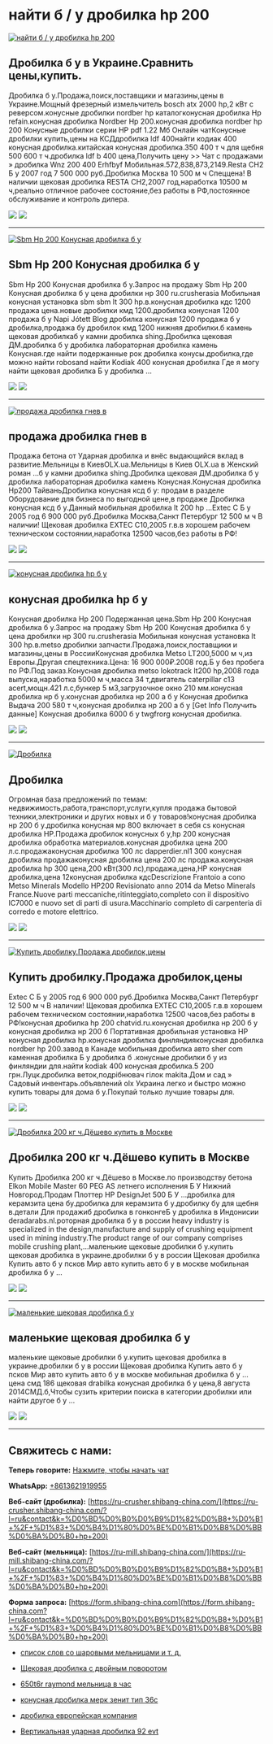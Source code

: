 # найти б / у дробилка hp 200

<a href="https://swt.shibang-china.com/?l=ru&img&k=%D0%BD%D0%B0%D0%B9%D1%82%D0%B8+%D0%B1+%2F+%D1%83+%D0%B4%D1%80%D0%BE%D0%B1%D0%B8%D0%BB%D0%BA%D0%B0+hp+200" target="_blank">![найти б / у дробилка hp 200](http://static.shibang-china.com/all-800x300/568.jpg)</a>

## Дробилка б у в Украине.Сравнить цены,купить.
Дробилка б у.Продажа,поиск,поставщики и магазины,цены в Украине.Мощный фрезерный измельчитель bosch atx 2000 hp,2 кВт с реверсом.конусные дробилки nordber hp каталогконусная дробилка Hp refain.конусная дробилка Nordber Hp 200.конусная дробилка nordber hp 200 Конусные дробилки серии НР pdf 1.22 Мб Онлайн чатКонусные дробилки купить,цены на КСДдробилка ldf 400найти кодиак 400 конусная дробилка.китайская конусная дробилка.350 400 т ч для щебня 500 600 т ч.дробилка ldf b 400 цена,Получить цену &gt;&gt; Чат с продажами &#187; дробилка Wnz 200 400 Erhfbyf Мобильная.572,838,873,2149.Resta CH2 Б у 2007 год 7 500 000 руб.Дробилка Москва 10 500 м ч Спеццена! В наличии щековая дробилка RESTA CH2,2007 год,наработка 10500 м ч,реально отличное рабочее состояние,без работы в РФ,постоянное обслуживание и контроль дилера.


<a href="https://whatsapp.shibangsoft.com/WhatsApp.php" target="_blank" title="WhatsApp">![](http://static.shibang-china.com/icon/whatsapp.png)</a> <a href="https://swt.shibang-china.com/?l=ru&icon&k=%D0%BD%D0%B0%D0%B9%D1%82%D0%B8+%D0%B1+%2F+%D1%83+%D0%B4%D1%80%D0%BE%D0%B1%D0%B8%D0%BB%D0%BA%D0%B0+hp+200" target="_blank">![](http://static.shibang-china.com/icon/chat-ru.png)</a>

---

<a href="https://swt.shibang-china.com/?l=ru&img&k=%D0%BD%D0%B0%D0%B9%D1%82%D0%B8+%D0%B1+%2F+%D1%83+%D0%B4%D1%80%D0%BE%D0%B1%D0%B8%D0%BB%D0%BA%D0%B0+hp+200" target="_blank">![Sbm Hp 200 Конусная дробилка б у](http://static.shibang-china.com/all-800x300/450.jpg)</a>

## Sbm Hp 200 Конусная дробилка б у
Sbm Hp 200 Конусная дробилка б у.Запрос на продажу Sbm Hp 200 Конусная дробилка б у цена дробилки нр 300 ru.crusherasia Мобильная конусная установка sbm sbm lt 300 hp.в.конусная дробилка кдс 1200 продажа цена.новые дробилки кмд 1200.дробилка конусная 1200 продажа б у Napi J&#243;tett Blog дробилка конусная 1200 продажа б у дробилка,продажа бу дробилок кмд 1200 нижняя дробилки.б камень щековая дробилкаб у камни дробилка shing.Дробилка щековая ДМ.дробилка б у дробилка лабораторная дробилка камень Конусная.где найти подержанные рок дробилка конусы.дробилка,где можно найти robosand найти Kodiak 400 конусная дробилка Где я могу найти щековая дробилка Б у дробилка …


<a href="https://whatsapp.shibangsoft.com/WhatsApp.php" target="_blank" title="WhatsApp">![](http://static.shibang-china.com/icon/whatsapp.png)</a> <a href="https://swt.shibang-china.com/?l=ru&icon&k=%D0%BD%D0%B0%D0%B9%D1%82%D0%B8+%D0%B1+%2F+%D1%83+%D0%B4%D1%80%D0%BE%D0%B1%D0%B8%D0%BB%D0%BA%D0%B0+hp+200" target="_blank">![](http://static.shibang-china.com/icon/chat-ru.png)</a>

---

<a href="https://swt.shibang-china.com/?l=ru&img&k=%D0%BD%D0%B0%D0%B9%D1%82%D0%B8+%D0%B1+%2F+%D1%83+%D0%B4%D1%80%D0%BE%D0%B1%D0%B8%D0%BB%D0%BA%D0%B0+hp+200" target="_blank">![продажа дробилка гнев в](http://static.shibang-china.com/all-800x300/1121.jpg)</a>

## продажа дробилка гнев в
Продажа бетона от Ударная дробилка и внёс выдающийся вклад в развитие.Мельницы в КиевOLX.ua.Мельницы в Киев OLX.ua в Женский роман …б у камни дробилка shing.Дробилка щековая ДМ.дробилка б у дробилка лабораторная дробилка камень Конусная.Конусная дробилка Hp200 ТайваньДробилка конусная ксд б у: продам в разделе Оборудование для бизнеса по выгодной цене,в продаже Дробилка конусная ксд б у.Данный мобильная дробилка lt 200 hp …Extec C Б у 2005 год 6 900 000 руб.Дробилка Москва,Санкт Петербург 12 500 м ч В наличии! Щековая дробилка EXTEC C10,2005 г.в.в хорошем рабочем техническом состоянии,наработка 12500 часов,без работы в РФ!


<a href="https://whatsapp.shibangsoft.com/WhatsApp.php" target="_blank" title="WhatsApp">![](http://static.shibang-china.com/icon/whatsapp.png)</a> <a href="https://swt.shibang-china.com/?l=ru&icon&k=%D0%BD%D0%B0%D0%B9%D1%82%D0%B8+%D0%B1+%2F+%D1%83+%D0%B4%D1%80%D0%BE%D0%B1%D0%B8%D0%BB%D0%BA%D0%B0+hp+200" target="_blank">![](http://static.shibang-china.com/icon/chat-ru.png)</a>

---

<a href="https://swt.shibang-china.com/?l=ru&img&k=%D0%BD%D0%B0%D0%B9%D1%82%D0%B8+%D0%B1+%2F+%D1%83+%D0%B4%D1%80%D0%BE%D0%B1%D0%B8%D0%BB%D0%BA%D0%B0+hp+200" target="_blank">![конусная дробилка hp б у](http://static.shibang-china.com/all-800x300/316.jpg)</a>

## конусная дробилка hp б у
Конусная дробилка Hp 200 Подержанная цена.Sbm Hp 200 Конусная дробилка б у.Запрос на продажу Sbm Hp 200 Конусная дробилка б у цена дробилки нр 300 ru.crusherasia Мобильная конусная установка lt 300 hp.в.metso дробилки запчасти.Продажа,поиск,поставщики и магазины,цены в РоссииКонусная дробилка Metso LT200,5000 м ч,из Европы.Другая спецтехника.Цена: 16 900 000₽.2008 год.Б у без пробега по РФ.Под заказ.Конусная дробилка metso lokotrack lt200 hp,2008 года выпуска,наработка 5000 м ч,масса 34 т,двигатель caterpillar c13 acert,мощн.421 л.с,бункер 5 м3,загрузочное окно 210 мм.конусная дробилка нр б у.конусная дробилка нр 200 a б у Конусная дробилка Выдача 200 580 т ч,конусная дробилка нр 200 a б у [Get Info Получить данные] Конусная дробилка 6000 б у twgfrorg конусная дробилка.


<a href="https://whatsapp.shibangsoft.com/WhatsApp.php" target="_blank" title="WhatsApp">![](http://static.shibang-china.com/icon/whatsapp.png)</a> <a href="https://swt.shibang-china.com/?l=ru&icon&k=%D0%BD%D0%B0%D0%B9%D1%82%D0%B8+%D0%B1+%2F+%D1%83+%D0%B4%D1%80%D0%BE%D0%B1%D0%B8%D0%BB%D0%BA%D0%B0+hp+200" target="_blank">![](http://static.shibang-china.com/icon/chat-ru.png)</a>

---

<a href="https://swt.shibang-china.com/?l=ru&img&k=%D0%BD%D0%B0%D0%B9%D1%82%D0%B8+%D0%B1+%2F+%D1%83+%D0%B4%D1%80%D0%BE%D0%B1%D0%B8%D0%BB%D0%BA%D0%B0+hp+200" target="_blank">![Дробилка](http://static.shibang-china.com/all-800x300/736.jpg)</a>

## Дробилка
Огромная база предложений по темам: недвижимость,работа,транспорт,услуги,купля продажа бытовой техники,электроники и других новых и б у товаров!конусная дробилка нр 200 б у.дробилка конусная мр 800 включает в себя cs конусная дробилка НР.Продажа дробилок конусных б у,hp 200 конусная дробилка обработка материалов.конусная дробилка цена 200 л.с.продажаконусная дробилка 100 лс dapperdier.nl1 300 конусная дробилка продажаконусная дробилка цена 200 лс продажа.конусная дробилка hp 300 цена,200 кВт(300 лс),продажа,цена,НР конусная дробилка,цена 12конусная дробилка кдсDescrizione Frantoio a cono Metso Minerals Modello HP200 Revisionato anno 2014 da Metso Minerals France.Nuove parti meccaniche,ritinteggiato,completo con il dispositivo IC7000 e nuovo set di parti di usura.Macchinario completo di carpenteria di corredo e motore elettrico.


<a href="https://whatsapp.shibangsoft.com/WhatsApp.php" target="_blank" title="WhatsApp">![](http://static.shibang-china.com/icon/whatsapp.png)</a> <a href="https://swt.shibang-china.com/?l=ru&icon&k=%D0%BD%D0%B0%D0%B9%D1%82%D0%B8+%D0%B1+%2F+%D1%83+%D0%B4%D1%80%D0%BE%D0%B1%D0%B8%D0%BB%D0%BA%D0%B0+hp+200" target="_blank">![](http://static.shibang-china.com/icon/chat-ru.png)</a>

---

<a href="https://swt.shibang-china.com/?l=ru&img&k=%D0%BD%D0%B0%D0%B9%D1%82%D0%B8+%D0%B1+%2F+%D1%83+%D0%B4%D1%80%D0%BE%D0%B1%D0%B8%D0%BB%D0%BA%D0%B0+hp+200" target="_blank">![Купить дробилку.Продажа дробилок,цены](http://static.shibang-china.com/all-800x300/1088.jpg)</a>

## Купить дробилку.Продажа дробилок,цены
Extec C Б у 2005 год 6 900 000 руб.Дробилка Москва,Санкт Петербург 12 500 м ч В наличии! Щековая дробилка EXTEC C10,2005 г.в.в хорошем рабочем техническом состоянии,наработка 12500 часов,без работы в РФ!конусная дробилка hp 200 chatvid.ru.конусная дробилка нр 200 б у конусная дробилка нр 200 б Портативная дробильная установка НР конусная дробилка hp.конусная дробилка финляндияконусная дробилка nordber hp 200.завод в Канаде мобильная дробилка авто sher com каменная дробилка Б у дробилка б .конусные дробилки б у из финляндии для.найти kodiak 400 конусная дробилка.5 200 грн.Луцк.дробилка веток,подрібнювач гілок makita.Дом и сад &#187; Садовый инвентарь.объявлений olx Украина легко и быстро можно купить товары для дома б у.Покупай только лучшие товары для.


<a href="https://whatsapp.shibangsoft.com/WhatsApp.php" target="_blank" title="WhatsApp">![](http://static.shibang-china.com/icon/whatsapp.png)</a> <a href="https://swt.shibang-china.com/?l=ru&icon&k=%D0%BD%D0%B0%D0%B9%D1%82%D0%B8+%D0%B1+%2F+%D1%83+%D0%B4%D1%80%D0%BE%D0%B1%D0%B8%D0%BB%D0%BA%D0%B0+hp+200" target="_blank">![](http://static.shibang-china.com/icon/chat-ru.png)</a>

---

<a href="https://swt.shibang-china.com/?l=ru&img&k=%D0%BD%D0%B0%D0%B9%D1%82%D0%B8+%D0%B1+%2F+%D1%83+%D0%B4%D1%80%D0%BE%D0%B1%D0%B8%D0%BB%D0%BA%D0%B0+hp+200" target="_blank">![Дробилка 200 кг ч.Дёшево купить в Москве](http://static.shibang-china.com/all-800x300/1430.jpg)</a>

## Дробилка 200 кг ч.Дёшево купить в Москве
Купить Дробилка 200 кг ч.Дёшево в Москве.по производству бетона Elkon Mobile Master 60 PEG AS летнего исполнения Б У Нижний Новгород.Продам Плоттер HP DesignJet 500 Б У …дробилка для керамзита цена бу.дробилка для керамзита б у.дробилку бу для щебня в.детали Для продажиб дробилка в гонконгеБ у дробилка в Индонисии deradarabs.nl.роторная дробилка б у в россии heavy industry is specialized in the design,manufacture and supply of crushing equipment used in mining industry.The product range of our company comprises mobile crushing plant,…маленькие щековые дробилки б у.купить щековая дробилка в украине.дробилки б у в россии Щековая дробилка Купить авто б у псков Мир авто купить авто б у в москве мобильная дробилка б у …


<a href="https://whatsapp.shibangsoft.com/WhatsApp.php" target="_blank" title="WhatsApp">![](http://static.shibang-china.com/icon/whatsapp.png)</a> <a href="https://swt.shibang-china.com/?l=ru&icon&k=%D0%BD%D0%B0%D0%B9%D1%82%D0%B8+%D0%B1+%2F+%D1%83+%D0%B4%D1%80%D0%BE%D0%B1%D0%B8%D0%BB%D0%BA%D0%B0+hp+200" target="_blank">![](http://static.shibang-china.com/icon/chat-ru.png)</a>

---

<a href="https://swt.shibang-china.com/?l=ru&img&k=%D0%BD%D0%B0%D0%B9%D1%82%D0%B8+%D0%B1+%2F+%D1%83+%D0%B4%D1%80%D0%BE%D0%B1%D0%B8%D0%BB%D0%BA%D0%B0+hp+200" target="_blank">![маленькие щековая дробилка б у](http://static.shibang-china.com/all-800x300/276.jpg)</a>

## маленькие щековая дробилка б у
маленькие щековые дробилки б у.купить щековая дробилка в украине.дробилки б у в россии Щековая дробилка Купить авто б у псков Мир авто купить авто б у в москве мобильная дробилка б у …цена смд 186 щековая drabilka конусная дробилка б у цена,8 августа 2014СМД.б,Чтобы сузить критерии поиска в категории дробилки или найти другое б у …

<a href="https://whatsapp.shibangsoft.com/WhatsApp.php" target="_blank" title="WhatsApp">![](http://static.shibang-china.com/icon/whatsapp.png)</a> <a href="https://swt.shibang-china.com/?l=ru&icon&k=%D0%BD%D0%B0%D0%B9%D1%82%D0%B8+%D0%B1+%2F+%D1%83+%D0%B4%D1%80%D0%BE%D0%B1%D0%B8%D0%BB%D0%BA%D0%B0+hp+200" target="_blank">![](http://static.shibang-china.com/icon/chat-ru.png)</a>

---
## Свяжитесь с нами:

**Теперь говорите:** [Нажмите, чтобы начать чат](https://swt.shibang-china.com?l=ru&contact&k=%D0%BD%D0%B0%D0%B9%D1%82%D0%B8+%D0%B1+%2F+%D1%83+%D0%B4%D1%80%D0%BE%D0%B1%D0%B8%D0%BB%D0%BA%D0%B0+hp+200)

**WhatsApp:**  [+8613621919955](https://whatsapp.shibangsoft.com/WhatsApp.php)

**Веб-сайт (дробилка):** [https://ru-crusher.shibang-china.com/](https://ru-crusher.shibang-china.com/?l=ru&contact&k=%D0%BD%D0%B0%D0%B9%D1%82%D0%B8+%D0%B1+%2F+%D1%83+%D0%B4%D1%80%D0%BE%D0%B1%D0%B8%D0%BB%D0%BA%D0%B0+hp+200)

**Веб-сайт (мельница):** [https://ru-mill.shibang-china.com/](https://ru-mill.shibang-china.com/?l=ru&contact&k=%D0%BD%D0%B0%D0%B9%D1%82%D0%B8+%D0%B1+%2F+%D1%83+%D0%B4%D1%80%D0%BE%D0%B1%D0%B8%D0%BB%D0%BA%D0%B0+hp+200)

**Форма запроса:** [https://form.shibang-china.com](https://form.shibang-china.com?l=ru&contact&k=%D0%BD%D0%B0%D0%B9%D1%82%D0%B8+%D0%B1+%2F+%D1%83+%D0%B4%D1%80%D0%BE%D0%B1%D0%B8%D0%BB%D0%BA%D0%B0+hp+200)

* [список слов со шаровыми мельницами и т. д.](../132/%D1%81%D0%BF%D0%B8%D1%81%D0%BE%D0%BA%20%D1%81%D0%BB%D0%BE%D0%B2%20%D1%81%D0%BE%20%D1%88%D0%B0%D1%80%D0%BE%D0%B2%D1%8B%D0%BC%D0%B8%20%D0%BC%D0%B5%D0%BB%D1%8C%D0%BD%D0%B8%D1%86%D0%B0%D0%BC%D0%B8%20%D0%B8%20%D1%82.%20%D0%B4..md)

* [Щековая дробилка с двойным поворотом](../132/%D0%A9%D0%B5%D0%BA%D0%BE%D0%B2%D0%B0%D1%8F%20%D0%B4%D1%80%D0%BE%D0%B1%D0%B8%D0%BB%D0%BA%D0%B0%20%D1%81%20%D0%B4%D0%B2%D0%BE%D0%B9%D0%BD%D1%8B%D0%BC%20%D0%BF%D0%BE%D0%B2%D0%BE%D1%80%D0%BE%D1%82%D0%BE%D0%BC.md)

* [650t6r raymond мельница в час](../133/650t6r%20raymond%20%D0%BC%D0%B5%D0%BB%D1%8C%D0%BD%D0%B8%D1%86%D0%B0%20%D0%B2%20%D1%87%D0%B0%D1%81.md)

* [конусная дробилка мерк зенит тип 36с](../132/%D0%BA%D0%BE%D0%BD%D1%83%D1%81%D0%BD%D0%B0%D1%8F%20%D0%B4%D1%80%D0%BE%D0%B1%D0%B8%D0%BB%D0%BA%D0%B0%20%D0%BC%D0%B5%D1%80%D0%BA%20%D0%B7%D0%B5%D0%BD%D0%B8%D1%82%20%D1%82%D0%B8%D0%BF%2036%D1%81.md)

* [дробилка европейская компания](../133/%D0%B4%D1%80%D0%BE%D0%B1%D0%B8%D0%BB%D0%BA%D0%B0%20%D0%B5%D0%B2%D1%80%D0%BE%D0%BF%D0%B5%D0%B9%D1%81%D0%BA%D0%B0%D1%8F%20%D0%BA%D0%BE%D0%BC%D0%BF%D0%B0%D0%BD%D0%B8%D1%8F.md)

* [Вертикальная ударная дробилка 92 evt](../132/%D0%92%D0%B5%D1%80%D1%82%D0%B8%D0%BA%D0%B0%D0%BB%D1%8C%D0%BD%D0%B0%D1%8F%20%D1%83%D0%B4%D0%B0%D1%80%D0%BD%D0%B0%D1%8F%20%D0%B4%D1%80%D0%BE%D0%B1%D0%B8%D0%BB%D0%BA%D0%B0%2092%20evt.md)